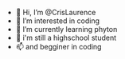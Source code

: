 - 👋 Hi, I’m @CrisLaurence
- 👀 I’m interested in coding
- 🌱 I’m currently learning phyton
- 💞️ i'm still a highschool student
- 📫 and begginer in coding

<!---
CrisLaurence/CrisLaurence is a ✨ special ✨ repository because its `README.md` (this file) appears on your GitHub profile.
You can click the Preview link to take a look at your changes.
--->
